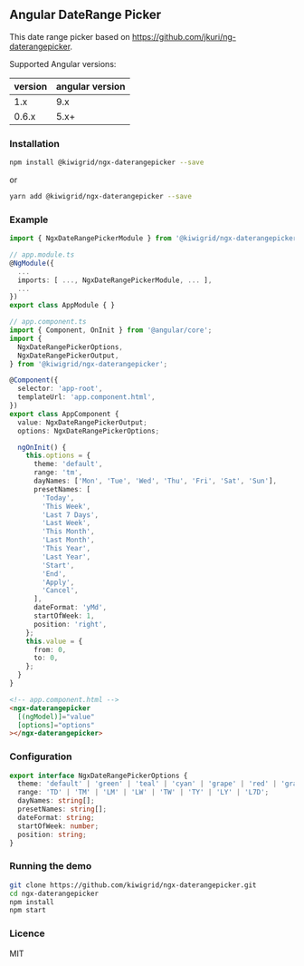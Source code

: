 ## Angular DateRange Picker

This date range picker based on https://github.com/jkuri/ng-daterangepicker.

Supported Angular versions:

| version | angular version |
| ------- | --------------- |
| 1.x     | 9.x             |
| 0.6.x   | 5.x+            |

### Installation

```sh
npm install @kiwigrid/ngx-daterangepicker --save
```

or

```sh
yarn add @kiwigrid/ngx-daterangepicker --save
```

### Example

```ts
import { NgxDateRangePickerModule } from '@kiwigrid/ngx-daterangepicker';

// app.module.ts
@NgModule({
  ...
  imports: [ ..., NgxDateRangePickerModule, ... ],
  ...
})
export class AppModule { }
```

```ts
// app.component.ts
import { Component, OnInit } from '@angular/core';
import {
  NgxDateRangePickerOptions,
  NgxDateRangePickerOutput,
} from '@kiwigrid/ngx-daterangepicker';

@Component({
  selector: 'app-root',
  templateUrl: 'app.component.html',
})
export class AppComponent {
  value: NgxDateRangePickerOutput;
  options: NgxDateRangePickerOptions;

  ngOnInit() {
    this.options = {
      theme: 'default',
      range: 'tm',
      dayNames: ['Mon', 'Tue', 'Wed', 'Thu', 'Fri', 'Sat', 'Sun'],
      presetNames: [
        'Today',
        'This Week',
        'Last 7 Days',
        'Last Week',
        'This Month',
        'Last Month',
        'This Year',
        'Last Year',
        'Start',
        'End',
        'Apply',
        'Cancel',
      ],
      dateFormat: 'yMd',
      startOfWeek: 1,
      position: 'right',
    };
    this.value = {
      from: 0,
      to: 0,
    };
  }
}
```

```html
<!-- app.component.html -->
<ngx-daterangepicker
  [(ngModel)]="value"
  [options]="options"
></ngx-daterangepicker>
```

### Configuration

```ts
export interface NgxDateRangePickerOptions {
  theme: 'default' | 'green' | 'teal' | 'cyan' | 'grape' | 'red' | 'gray';
  range: 'TD' | 'TM' | 'LM' | 'LW' | 'TW' | 'TY' | 'LY' | 'L7D';
  dayNames: string[];
  presetNames: string[];
  dateFormat: string;
  startOfWeek: number;
  position: string;
}
```

### Running the demo

```sh
git clone https://github.com/kiwigrid/ngx-daterangepicker.git
cd ngx-daterangepicker
npm install
npm start
```

### Licence

MIT
